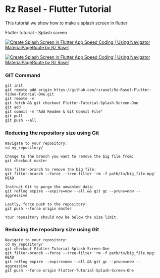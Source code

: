 # Rz Rasel - Flutter Tutorial
This tutorial we show how to make a splash screen in flutter

Flutter tutorial - Splash screen

[![Create Splash Screen in Flutter App Speed Coding | Using Navigator MaterialPageRoute by Rz Rasel](https://img.youtube.com/vi/q_-vRoKndSU/0.jpg)](https://www.youtube.com/watch?v=q_-vRoKndSU)

[![Create Splash Screen in Flutter App Speed Coding | Using Navigator MaterialPageRoute by Rz Rasel](https://yt-embed.herokuapp.com/embed?v=q_-vRoKndSU)](https://www.youtube.com/watch?v=q_-vRoKndSU "Create Splash Screen in Flutter App Speed Coding | Using Navigator MaterialPageRoute by Rz Rasel")


### GIT Command
```git_command
git init
git remote add origin https://github.com/rzrasel/Rz-Rasel-Flutter-Video-Tutorial-One.git
git remote -v
git fetch && git checkout Flutter-Tutorial-Splash-Screen-One
git add .
git commit -m "Add Readme & Git Commit File"
git pull
git push --all
```

### Reducing the repository size using Git
```
Navigate to your repository:
cd my_repository/

Change to the branch you want to remove the big file from:
git checkout master

Use filter-branch to remove the big file:
git filter-branch --force --tree-filter 'rm -f path/to/big_file.mpg' HEAD

Instruct Git to purge the unwanted data:
git reflog expire --expire=now --all && git gc --prune=now --aggressive

Lastly, force push to the repository:
git push --force origin master

Your repository should now be below the size limit.
```

### Reducing the repository size using Git
```
Navigate to your repository:
cd my_repository/
git checkout Flutter-Tutorial-Splash-Screen-One
git filter-branch --force --tree-filter 'rm -f path/to/big_file.mpg' HEAD
git reflog expire --expire=now --all && git gc --prune=now --aggressive
git push --force origin Flutter-Tutorial-Splash-Screen-One
```
